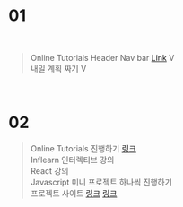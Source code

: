 # 01

<br>

> Online Tutorials Header Nav bar [Link](https://dazzling-perlman-0414ab.netlify.app/) V <br>
> 내일 계획 짜기 V

<br>

# 02 

> Online Tutorials 진행하기 [링크](https://affectionate-lichterman-efd913.netlify.app/)<br> 
> Inflearn 인터렉티브 강의 <br>
> React 강의 <br>
> Javascript 미니 프로젝트 하나씩 진행하기 <br>
> 프로젝트 사이트 [링크](https://devdojo.com/suhailkakar/10-projects-you-can-do-to-become-a-frontend-master) [링크](https://www.freecodecamp.org/news/javascript-projects-for-beginners/#how-to-create-a-color-flipper) <br>
